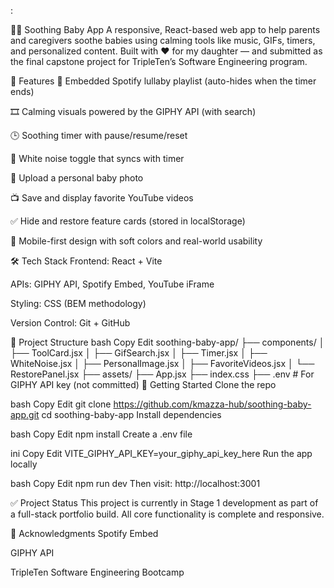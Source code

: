:

👶🎵 Soothing Baby App
A responsive, React-based web app to help parents and caregivers soothe babies using calming tools like music, GIFs, timers, and personalized content.
Built with ❤️ for my daughter — and submitted as the final capstone project for TripleTen’s Software Engineering program.

🌟 Features
🎵 Embedded Spotify lullaby playlist (auto-hides when the timer ends)

🎞️ Calming visuals powered by the GIPHY API (with search)

🕒 Soothing timer with pause/resume/reset

🔁 White noise toggle that syncs with timer

📸 Upload a personal baby photo

📺 Save and display favorite YouTube videos

✅ Hide and restore feature cards (stored in localStorage)

📱 Mobile-first design with soft colors and real-world usability

🛠️ Tech Stack
Frontend: React + Vite

APIs: GIPHY API, Spotify Embed, YouTube iFrame

Styling: CSS (BEM methodology)

Version Control: Git + GitHub

📁 Project Structure
bash
Copy
Edit
soothing-baby-app/
├── components/
│   ├── ToolCard.jsx
│   ├── GifSearch.jsx
│   ├── Timer.jsx
│   ├── WhiteNoise.jsx
│   ├── PersonalImage.jsx
│   ├── FavoriteVideos.jsx
│   └── RestorePanel.jsx
├── assets/
├── App.jsx
├── index.css
├── .env         # For GIPHY API key (not committed)
🚀 Getting Started
Clone the repo

bash
Copy
Edit
git clone https://github.com/kmazza-hub/soothing-baby-app.git
cd soothing-baby-app
Install dependencies

bash
Copy
Edit
npm install
Create a .env file

ini
Copy
Edit
VITE_GIPHY_API_KEY=your_giphy_api_key_here
Run the app locally

bash
Copy
Edit
npm run dev
Then visit: http://localhost:3001

✅ Project Status
This project is currently in Stage 1 development as part of a full-stack portfolio build. All core functionality is complete and responsive.

🙌 Acknowledgments
Spotify Embed

GIPHY API

TripleTen Software Engineering Bootcamp

